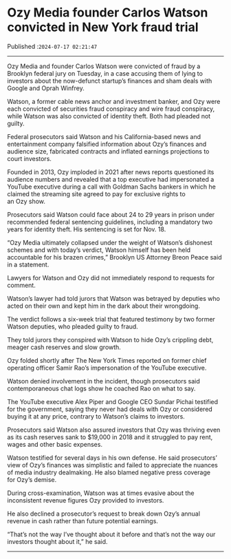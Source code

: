 # Ozy Media founder Carlos Watson convicted in New York fraud trial

Published :`2024-07-17 02:21:47`

---

Ozy Media and founder Carlos Watson were convicted of fraud by a Brooklyn federal jury on Tuesday, in a case accusing them of lying to investors about the now-defunct startup’s finances and sham deals with Google and Oprah Winfrey.

Watson, a former cable news anchor and investment banker, and Ozy were each convicted of securities fraud conspiracy and wire fraud conspiracy, while Watson was also convicted of identity theft. Both had pleaded not guilty.

Federal prosecutors said Watson and his California-based news and entertainment company falsified information about Ozy’s finances and audience size, fabricated contracts and inflated earnings projections to court investors.

Founded in 2013, Ozy imploded in 2021 after news reports questioned its audience numbers and revealed that a top executive had impersonated a YouTube executive during a call with Goldman Sachs bankers in which he claimed the streaming site agreed to pay for exclusive rights to an Ozy show.

Prosecutors said Watson could face about 24 to 29 years in prison under recommended federal sentencing guidelines, including a mandatory two years for identity theft. His sentencing is set for Nov. 18.

“Ozy Media ultimately collapsed under the weight of Watson’s dishonest schemes and with today’s verdict, Watson himself has been held accountable for his brazen crimes,” Brooklyn US Attorney Breon Peace said in a statement.

Lawyers for Watson and Ozy did not immediately respond to requests for comment.

Watson’s lawyer had told jurors that Watson was betrayed by deputies who acted on their own and kept him in the dark about their wrongdoing.

The verdict follows a six-week trial that featured testimony by two former Watson deputies, who pleaded guilty to fraud.

They told jurors they conspired with Watson to hide Ozy’s crippling debt, meager cash reserves and slow growth.

Ozy folded shortly after The New York Times reported on former chief operating officer Samir Rao’s impersonation of the YouTube executive.

Watson denied involvement in the incident, though prosecutors said contemporaneous chat logs show he coached Rao on what to say.

The YouTube executive Alex Piper and Google CEO Sundar Pichai testified for the government, saying they never had deals with Ozy or considered buying it at any price, contrary to Watson’s claims to investors.

Prosecutors said Watson also assured investors that Ozy was thriving even as its cash reserves sank to $19,000 in 2018 and it struggled to pay rent, wages and other basic expenses.

Watson testified for several days in his own defense. He said prosecutors’ view of Ozy’s finances was simplistic and failed to appreciate the nuances of media industry dealmaking. He also blamed negative press coverage for Ozy’s demise.

During cross-examination, Watson was at times evasive about the inconsistent revenue figures Ozy provided to investors.

He also declined a prosecutor’s request to break down Ozy’s annual revenue in cash rather than future potential earnings.

“That’s not the way I’ve thought about it before and that’s not the way our investors thought about it,” he said.

---

